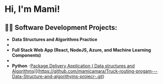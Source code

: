 <h1>Hi, I'm Mami! <br/> </h1>

<h2>👨‍💻 Software Development Projects:</h2>

- <b>Data Structures and Algorithms Practice </b>
 -
- <b>Full Stack Web App (React, NodeJS, Azure, and Machine Learning Components)</b>
 -
- <b>Python</b>
 -[Package Delivery Application ( Data structures and Algorithms)]([)](https://github.com/mamicamara/Truck-routing-progam---Data-Structure-and-algorithyms-projecr-.git)

<!--
**joshmadakor1/joshmadakor1** is a ✨ _special_ ✨ repository because its `README.md` (this file) appears on your GitHub profile.

Here are some ideas to get you started:

- 🔭 I’m currently working on ...
- 🌱 I’m currently learning ...
- 👯 I’m looking to collaborate on ...
- 🤔 I’m looking for help with ...
- 💬 Ask me about ...
- 📫 How to reach me: ...
- 😄 Pronouns: ...
- ⚡ Fun fact: ...
-->
